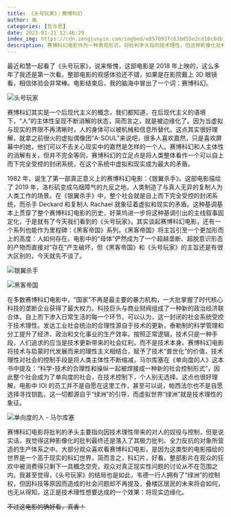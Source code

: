 ```yaml
---
title: 《头号玩家》：赛博科幻
author: 胤
categories: [哲与思]
date: 2023-01-21 12:46:29
index_img: https://cdn.zengjunyin.com/imgbed/e857093fc63bd55e2cd10c8db1b3173cb623a8c0.jpg/cover
description: 赛博科幻电影作为一种表现形式，将批判矛头指向技术理性，但这种影像化批判似乎并未奏效。
---
```


最近和慧一起看了《头号玩家》，说来惭愧，这部电影是 2018 年上映的，这么多年了我还是第一次看。整部电影的观感体验还不错，如果是在影院戴上 3D 眼镜看，相信体验会非常棒。电影结束后，我的脑海中冒出了一个词：赛博科幻。

![头号玩家](https://cdn.zengjunyin.com/imgbed/1fe2a2a262274684307825cf7edc7db2e91069d0.jpg/post)

赛博科幻其实是一个后现代主义的概念，我们都知道，在后现代主义的语境下，“人”的主体性呈现不断消解的状态，简而言之，就是被边缘化了。因为当虚拟与现实的界限不再清晰时，人的身体可以被机械和信息所替代。这点其实很好理解，就拿之前很火的虚拟偶像团“A-SOUL”来说吧，很多人喜欢嘉然，只是喜欢屏幕中的她，他们可以不去关心现实中的嘉然是怎样的一个人。赛博科幻和人主体性的消解有关，但并不完全等同，赛博科幻的立足点是将人类整体看作一个可以自上而下完全受控的封闭系统，在这个系统中虚拟和现实成为最大的矛盾。

1982 年，诞生了第一部真正意义上的赛博科幻电影：《银翼杀手》。这部电影描绘了 2019 年，洛杉矶变成乌烟障气的九反之地，人类制造了与真人无异的复制人为人类工作的场景。在《银翼杀手》中，整个社会就是自上而下完全受控的封闭系统，而杀手 Deckard 和复制人 Rachael 就象征着虚拟和现实的矛盾。这种基调基本上贯穿了整个赛博科幻电影的历史，好莱坞进一步将这种基调引出的主线叙事固定化，于是就有了今天我们看到的《头号玩家》。其实谈起赛博科幻电影，还有一个系列也能作为里程碑：《黑客帝国》系列。《黑客帝国》将主旨引至一个更加形而上的高度：人如何存在。电影中的“母体”俨然成为了一个超越垄断、超脱意识形态的产物而直接对“存在”产生破坏，但《黑客帝国》和《头号玩家》的主旨还是有很大区别的，今天就先不谈了。

![银翼杀手](https://cdn.zengjunyin.com/imgbed/66df05330add82a5717ea3d72f9d512e558c5183.jpg/post)

![黑客帝国](https://cdn.zengjunyin.com/imgbed/e550934c650320478c1ebc9dc21412a0359a8da1.jpg/post)

在多数赛博科幻电影中，“国家”不再是最主要的暴力机构，一大批掌握了时代核心科技的垄断企业获得了最大权力。科技巨头与商业财阀组成了一种新的政治经济联合体，自上而下渗入日常生活的每一个环节，可以认为，这一封闭的社会系统受控于技术理性。发达工业社会统治的合理性源自于技术的更新，泰勒制的科学管理和分工提升了经济、政治和文化事业的生产效率。按照正常逻辑，技术只是一种手段，人们追求的应当是技术更新带来的社会红利，而不是技术本身。赛博科幻电影将技术与启蒙时代发展而来的理性主义相结合，赋予了技术“普世化”的价值，技术理性对社会的控制手段是将人类主体性不断缩减，马尔库塞在《单向度的人》这本书中提及：“科学-技术的合理性和操纵一起被焊接成一种新的社会控制形式”，因此整个社会成为了单向度的社会，在技术控制下，个人别无选择。这点也很好理解，电影中 IOI 的员工并不是自愿在这里工作，甚至可以说，帕西法尔也不是自愿选择寻找钥匙，这一切都源自于“绿洲”的引导，而虚拟世界“绿洲”就是技术理性的象征。

![单向度的人 - 马尔库塞](https://cdn.zengjunyin.com/imgbed/665459394bae0e69a34975e6d7353c281e3acc7f.jpg/post)

赛博科幻电影将批判的矛头主要指向因技术理性带来的对人的奴役与控制，但是说实话，我觉得这种影像化的批判最终还是落入了其极力批判、全力反抗的对象所营造的生产体系之中。大部分观众喜欢看赛博科幻电影，是因为这类型的电影描绘的世界是一个高于现实的科幻世界，简而言之，科幻片，好看。整部影片在观众的狂欢中被消费得只剩下一具概念空壳，观众对真正现实性问题的讨论从不在范围之内。我甚至觉得，《头号玩家》的结局也是如此，韦德一行人拥有了“绿洲”的控制权，但因科技等原因而造成的社会问题却不再提及，叠楼区居民的未来将会如何，也无从得知，这正是技术理性想要达成的一个效果：将现实边缘化。

~~不过这电影的确好看，真香！~~